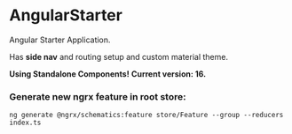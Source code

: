 # AngularStarter

Angular Starter Application.

Has **side nav** and routing setup and custom material theme.

**Using Standalone Components!**
**Current version: 16.**

### Generate new ngrx feature in root store:
```
ng generate @ngrx/schematics:feature store/Feature --group --reducers index.ts
```
